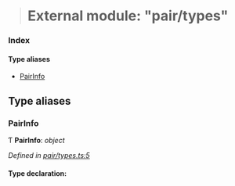 > # External module: "pair/types"

### Index

#### Type aliases

* [PairInfo](_pair_types_.md#pairinfo)

## Type aliases

###  PairInfo

Ƭ **PairInfo**: *object*

*Defined in [pair/types.ts:5](https://github.com/polkadot-js/common/blob/e5ab357/packages/keyring/src/pair/types.ts#L5)*

#### Type declaration: